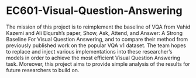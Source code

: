 # EC601-Visual-Question-Answering
The mission of this project is to reimplement the baseline of VQA from Vahid Kazemi and Ali Elqursh’s paper, Show, Ask, Attend, and Answer: A Strong Baseline For Visual Question Answering, and to compare their method from previously published work on the popular VQA v1 dataset. The team hopes to replace and inject various implementations into these researcher’s models in order to achieve the most efficient Visual Question Answering task. Moreover, this project aims to provide simple analysis of the results for future researchers to build on. 
